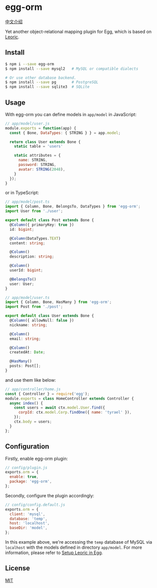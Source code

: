 # egg-orm

[中文介绍](Readme.zh-CN.md)

Yet another object-relational mapping plugin for Egg, which is based on [Leoric](https://leoric.js.org).

## Install

```bash
$ npm i --save egg-orm
$ npm install --save mysql2   # MySQL or compatible dialects

# Or use other database backend.
$ npm install --save pg       # PostgreSQL
$ npm install --save sqlite3  # SQLite
```

## Usage

With egg-orm you can define models in `app/model` in JavaScript:

```js
// app/model/user.js
module.exports = function(app) {
  const { Bone, DataTypes: { STRING } } = app.model;

  return class User extends Bone {
    static table = 'users'

    static attributes = {
      name: STRING,
      password: STRING,
      avatar: STRING(2048),
    }
  });
}
```

or in TypeScript:

```ts
// app/model/post.ts
import { Column, Bone, BelongsTo, DataTypes } from 'egg-orm';
import User from './user';

export default class Post extends Bone {
  @Column({ primaryKey: true })
  id: bigint;

  @Column(DataTypes.TEXT)
  content: string;

  @Column()
  description: string;

  @Column()
  userId: bigint;

  @BelongsTo()
  user: User;
}

// app/model/user.ts
import { Column, Bone, HasMany } from 'egg-orm';
import Post from './post';

export default class User extends Bone {
  @Column({ allowNull: false })
  nickname: string;

  @Column()
  email: string;

  @Column()
  createdAt: Date;

  @HasMany()
  posts: Post[];
}

```

and use them like below:

```js
// app/controller/home.js
const { Controller } = require('egg');
module.exports = class HomeController extends Controller {
  async index() {
    const users = await ctx.model.User.find({
      corpId: ctx.model.Corp.findOne({ name: 'tyrael' }),
    });
    ctx.body = users;
  }
};
```

## Configuration

Firstly, enable egg-orm plugin:

```js
// config/plugin.js
exports.orm = {
  enable: true,
  package: 'egg-orm',
};
```

Secondly, configure the plugin accordingly:

```js
// config/config.default.js
exports.orm = {
  client: 'mysql',
  database: 'temp',
  host: 'localhost',
  baseDir: 'model',
};
```

In this example above, we're accessing the `temp` database of MySQL via `localhost` with the models defined in directory `app/model`. For more information, please refer to [Setup Leoric in Egg](https://leoric.js.org/setup/egg).

## License

[MIT](LICENSE)
